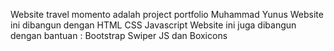 Website travel momento adalah project portfolio Muhammad Yunus
Website ini dibangun dengan HTML CSS Javascript
Website ini juga dibangun dengan bantuan :
Bootstrap
Swiper JS
dan Boxicons
